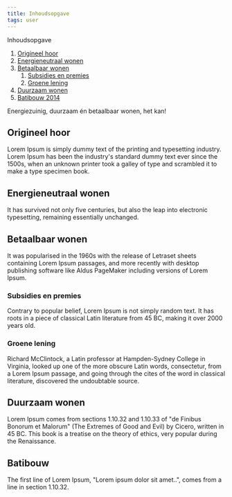 ```yaml
---
title: Inhoudsopgave
tags: user
---
```


<link rel="stylesheet" href="/assets/css/tablecon.css">
<script src="/assets/js/tablecont.js"/></script>

<div class="sidebar">
  <div class="index">
    <div class="title">Inhoudsopgave</div>
    <ol>
      <li><a href="#origineel-hoor">Origineel hoor</a></li>
      <li class="active"><a href="#energieneutraal-wonen">Energieneutraal wonen</a></li>
      <li><a href="#betaalbaar-wonen">Betaalbaar wonen</a>
        <ol>
          <li><a href="#subsidies-en-premies">Subsidies en premies</a></li>
          <li><a href="#groene-lening">Groene lening</a></li>
        </ol>
      </li>
      <li><a href="#duurzaam-wonen">Duurzaam wonen</a></li>
      <li><a href="#batibouw">Batibouw 2014</a></li>
    </ol>
  </div>
</div>

<article>
  Energiezuinig, duurzaam én betaalbaar wonen, het kan!
  
  <h2 id="origineel-hoor">Origineel hoor</h2>
  Lorem Ipsum is simply dummy text of the printing and typesetting industry. Lorem Ipsum has been the industry's standard dummy text ever since the 1500s, when an unknown printer took a galley of type and scrambled it to make a type specimen book.
  
  <h2 id="energieneutraal-wonen">Energieneutraal wonen</h2>
  It has survived not only five centuries, but also the leap into electronic typesetting, remaining essentially unchanged.
  
  <h2 id="betaalbaar-wonen">Betaalbaar wonen</h2>
  It was popularised in the 1960s with the release of Letraset sheets containing Lorem Ipsum passages, and more recently with desktop publishing software like Aldus PageMaker including versions of Lorem Ipsum.
  <h3 id="subsidies-en-premies">Subsidies en premies</h3>
  Contrary to popular belief, Lorem Ipsum is not simply random text. It has roots in a piece of classical Latin literature from 45 BC, making it over 2000 years old.
  <h3 id="groene-lening">Groene lening</h3>
  Richard McClintock, a Latin professor at Hampden-Sydney College in Virginia, looked up one of the more obscure Latin words, consectetur, from a Lorem Ipsum passage, and going through the cites of the word in classical literature, discovered the undoubtable source.
  
  <h2 id="duurzaam-wonen">Duurzaam wonen</h2>
  Lorem Ipsum comes from sections 1.10.32 and 1.10.33 of "de Finibus Bonorum et Malorum" (The Extremes of Good and Evil) by Cicero, written in 45 BC. This book is a treatise on the theory of ethics, very popular during the Renaissance.
  
  <h2 id="batibouw">Batibouw</h2>
  The first line of Lorem Ipsum, "Lorem ipsum dolor sit amet..", comes from a line in section 1.10.32.
</article>
